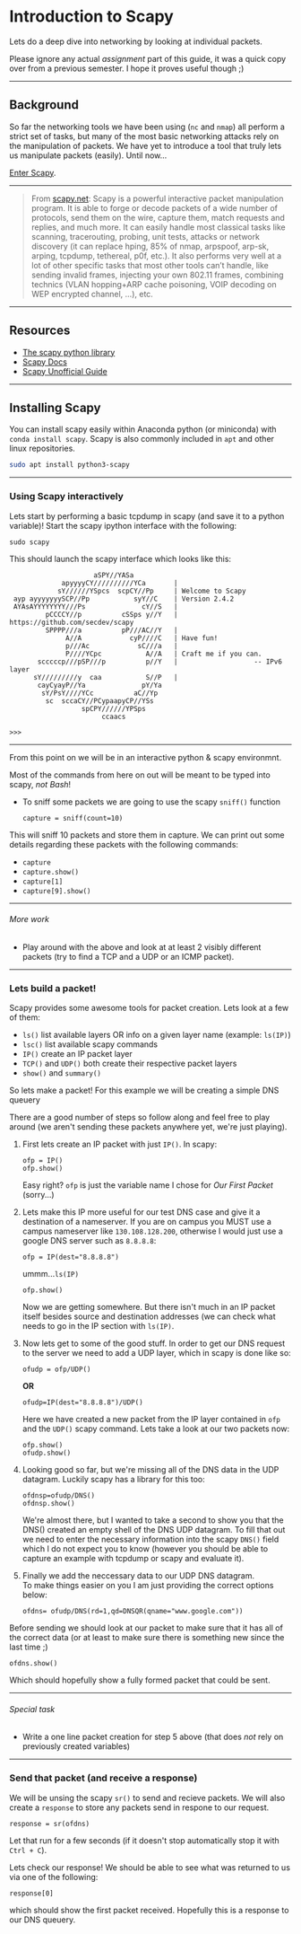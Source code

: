 # Introduction to Scapy

Lets do a deep dive into networking by looking at individual packets. 

Please ignore any actual *assignment* part of this guide, it was a quick copy
over from a previous semester.  I hope it proves useful though ;)

---

## Background

So far the networking tools we have been using (`nc` and `nmap`) all perform a 
strict set of tasks, but many of the most basic networking attacks rely on the 
manipulation of packets.  We have yet to introduce a tool that truly lets us 
manipulate packets (easily).  Until now...

[Enter Scapy](https://scapy.net/).

---

> From [scapy.net](https://scapy.net/):
> Scapy is a powerful interactive packet manipulation program. It is able to forge
> or decode packets of a wide number of protocols, send them on the wire, capture
> them, match requests and replies, and much more. It can easily handle most
> classical tasks like scanning, tracerouting, probing, unit tests, attacks or
> network discovery (it can replace hping, 85% of nmap, arpspoof, arp-sk, arping,
> tcpdump, tethereal, p0f, etc.). It also performs very well at a lot of other
> specific tasks that most other tools can’t handle, like sending invalid frames,
> injecting your own 802.11 frames, combining technics (VLAN hopping+ARP cache
> poisoning, VOIP decoding on WEP encrypted channel, …), etc.

---

## Resources

* [The scapy python library](https://scapy.net/)
* [Scapy Docs](https://buildmedia.readthedocs.org/media/pdf/scapy/latest/scapy.pdf)
* [Scapy Unofficial Guide](https://theitgeekchronicles.files.wordpress.com/2012/05/scapyguide1.pdf)

---

## Installing Scapy

You can install scapy easily within
Anaconda python (or miniconda) with `conda install scapy`.  Scapy is also commonly
included in `apt` and other linux repositories.

```bash
sudo apt install python3-scapy
```

---

### Using Scapy interactively

Lets start by performing a basic tcpdump in scapy (and save it to a python
variable)!  Start the scapy ipython interface with the following:

```
sudo scapy
```

This should launch the scapy interface which looks like this:

```
                     aSPY//YASa       
             apyyyyCY//////////YCa       |
            sY//////YSpcs  scpCY//Pp     | Welcome to Scapy
 ayp ayyyyyyySCP//Pp           syY//C    | Version 2.4.2
 AYAsAYYYYYYYY///Ps              cY//S   |
         pCCCCY//p          cSSps y//Y   | https://github.com/secdev/scapy
         SPPPP///a          pP///AC//Y   |
              A//A            cyP////C   | Have fun!
              p///Ac            sC///a   |
              P////YCpc           A//A   | Craft me if you can.
       scccccp///pSP///p          p//Y   |                   -- IPv6 layer
      sY/////////y  caa           S//P   |
       cayCyayP//Ya              pY/Ya
        sY/PsY////YCc          aC//Yp 
         sc  sccaCY//PCypaapyCP//YSs  
                  spCPY//////YPSps    
                       ccaacs         
                                      
>>> 
```

---

From this point on we will be in an interactive python & scapy environmnt.

Most of the commands from here on out will be meant to be typed into scapy, *not
Bash*!

* To sniff some packets we are going to use the scapy `sniff()` function
  ```
  capture = sniff(count=10)
  ```

This will sniff 10 packets and store them in capture.  We can print out some
details regarding these packets with the following commands:
* `capture`
* `capture.show()`
* `capture[1]`
* `capture[9].show()`

---

###### More work

* Play around with the above and look at at least 2 visibly different packets (try
  to find a TCP and a UDP or an ICMP packet).

---

### Lets build a packet!

Scapy provides some awesome tools for packet creation.  Lets look at a few of them:

* `ls()` list available layers OR info on a given layer name (example: `ls(IP)`)
* `lsc()` list available scapy commands
* `IP()` create an IP packet layer
* `TCP()` and `UDP()` both create their respective packet layers
* `show()` and `summary()`

So lets make a packet!
For this example we will be creating a simple DNS queuery

There are a good number of steps so follow along and feel free to play
around (we aren't sending these packets anywhere yet, we're just playing).

1. First lets create an IP packet with just `IP()`.  In scapy:
   ```
   ofp = IP()
   ofp.show()
   ```
   Easy right?  `ofp` is just the variable name I chose for *Our First Packet*
   (sorry...)

2. Lets make this IP more useful for our test DNS case and give it a
   destination of a nameserver.  If you are on campus you MUST use a campus
   nameserver like `130.108.128.200`, otherwise I would just use a google DNS
   server such as `8.8.8.8`:
   ```
   ofp = IP(dest="8.8.8.8")
   ```

   ummm...`ls(IP)`

   ```
   ofp.show()
   ```

   Now we are getting somewhere.  But there isn't much in an IP packet itself
   besides source and destination addresses (we can check what needs to go in the
   IP section with `ls(IP)`.

3. Now lets get to some of the good stuff.  In order to get our DNS request to the
   server we need to add a UDP layer, which in scapy is done like so:
   ```
   ofudp = ofp/UDP()
   ```
   **OR**
   ```
   ofudp=IP(dest="8.8.8.8")/UDP()
   ```

   Here we have created a new packet from the IP layer contained in `ofp` and the
   `UDP()` scapy command.  Lets take a look at our two packets now:
   ```
   ofp.show()
   ofudp.show()
   ```

4. Looking good so far, but we're missing all of the DNS data in the UDP datagram.
   Luckily scapy has a library for this too:
   ```
   ofdnsp=ofudp/DNS()
   ofdnsp.show()
   ```
   We're almost there, but I wanted to take a second to show you that the DNS()
   created an empty shell of the DNS UDP datagram.  To fill that out we need to
   enter the necessary information into the scapy `DNS()` field which I do not
   expect you to know (however you should be able to capture an example with
   tcpdump or scapy and evaluate it).

5. Finally we add the neccessary data to our UDP DNS datagram.  
   To make things easier on you I am just providing the correct options below:
   ```
   ofdns= ofudp/DNS(rd=1,qd=DNSQR(qname="www.google.com"))
   ```

Before sending we should look at our packet to make sure that it has all of the
correct data (or at least to make sure there is something new since the last
time ;)

```
ofdns.show()
```

Which should hopefully show a fully formed packet that could be sent.

---

###### Special task

* Write a one line packet creation for step 5 above (that does *not* rely on
  previously created variables)

---

### Send that packet (and receive a response)

We will be unsing the scapy `sr()` to send and recieve packets.  We will also
create a `response` to store any packets send in respone to our request.

```
response = sr(ofdns)
```

Let that run for a few seconds (if it doesn't stop automatically stop it with
`Ctrl + C`).

Lets check our response!  We should be able to see what was returned to us via
one of the following:

```
response[0]
```

which should show the first packet received.  Hopefully this is a response to
our DNS queuery.  

